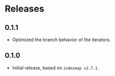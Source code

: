 # Releases

## 0.1.1

- Optimized the branch behavior of the iterators.

## 0.1.0

- Initial release, based on `indexmap v2.7.1`.

